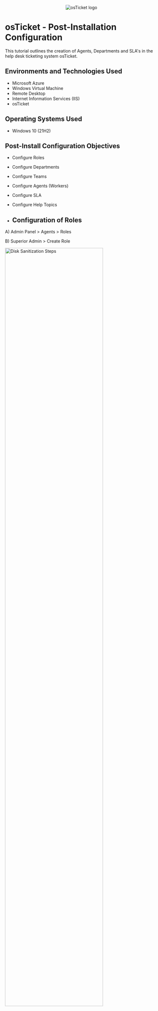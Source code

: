 <p align="center">
<img src="https://i.imgur.com/Clzj7Xs.png" alt="osTicket logo"/>
</p>

<h1>osTicket - Post-Installation Configuration</h1>

This tutorial outlines the creation of Agents, Departments and SLA's in the help desk ticketing system osTicket. 

<h2>Environments and Technologies Used</h2>

- Microsoft Azure
- Windows Virtual Machine
- Remote Desktop
- Internet Information Services (IIS)
- osTicket

<h2>Operating Systems Used </h2>

- Windows 10</b> (21H2)
<p>

<h2>Post-Install Configuration Objectives</h2>

- Configure Roles
- Configure Departments
- Configure Teams
- Configure Agents (Workers)
- Configure SLA
- Configure Help Topics

- <h2>Configuration of Roles</h2>

A) Admin Panel > Agents > Roles

B) Superior Admin > Create Role

<img src="https://i.imgur.com/eHgF4RJ.png" height="80%" width="80%" alt="Disk Sanitization Steps"/>

Create the role Superior Admin, and give it the accessbility that a Superior Admin should have FULL CONTROL.

<img src="https://i.imgur.com/95zIXPV.png" height="80%" width="80%" alt="Disk Sanitization Steps"/>

- <h2>Configure Departments</h2>

A) Admin Panel > Agents > Departments

B) System Administrators > Create Department

<img src="https://i.imgur.com/vnzabEi.png" height="80%" width="80%" alt="Disk Sanitization Steps"/>


- <h2>Configure Teams</h2>

A) Admin Panel > Agents > Teams

B) Level I Support

C) Level II Support > Edit to your liking > Create Teams

<img src="https://i.imgur.com/BadK5BJ.png" height="80%" width="80%" alt="Disk Sanitization Steps"/>


- <h2>Allow anyone to create tickets</h2>

A) Admin Panel > Settings > User Settings

B) Click Registration Required > Save Changes

<img src="https://i.imgur.com/pbyL9lP.png" height="80%" width="80%" alt="Disk Sanitization Steps"/>


- <h2>Configure Agents (Workers)</h2>

A) Admin Panel > Agents > Add New Agent

- Kayden
- Benjamin

<img src="https://i.imgur.com/nT4TYi4.png" height="80%" width="80%" alt="Disk Sanitization Steps"/>


Edit Access, Permissions, and Teams as needed for the designated agent


<img src="https://i.imgur.com/oaYFKkO.png" height="80%" width="80%" alt="Disk Sanitization Steps"/>


- <h2>Configure Users (Customers)</h2>

A) Agent Panel > User > Add New User

- Sammy
- Rudy

<img src="https://i.imgur.com/iiyucZ9.png" height="80%" width="80%" alt="Disk Sanitization Steps"/>


- <h2>Configure SLA</h2>

A) Admin Panel > Manage > SLA > Add New SLA Plan

<img src="https://i.imgur.com/TmBYI6t.png" height="80%" width="80%" alt="Disk Sanitization Steps"/>

B) Sev-A (1 hour, 24/7)
 
   Sev-B (4 hour, 24/7)
  
   Sev-C (1 hour, 24/7)
  
<img src="https://i.imgur.com/99kwMgq.png" height="80%" width="80%" alt="Disk Sanitization Steps"/>
  
  
Once you're finished entering your SLA Plan's, it should look like this
  
  
<img src="https://i.imgur.com/ANtmyxe.png" height="80%" width="80%" alt="Disk Sanitization Steps"/>
  
  
- <h2>Configure Help Topics</h2>

A) Admin Panel > Manage > Help Topics

<img src="https://i.imgur.com/rKlQ35Z.png" height="80%" width="80%" alt="Disk Sanitization Steps"/>
  
B) Add New Help Topics
  
  - Business Critcal Outage
  
  - Personal Computer Issues
  
  - Equipment Request
  
  - Password Reset
  
  When complete, it should look like this
  
  <img src="https://i.imgur.com/t0fNX8H.png" height="80%" width="80%" alt="Disk Sanitization Steps"/>
  
 On the next tutorial, we will create tickets & dislpay the <a href="https://github.com/JuryM87/osTicket-Lifestyle.git"></h1>Ticket Lifecycle
  
  
